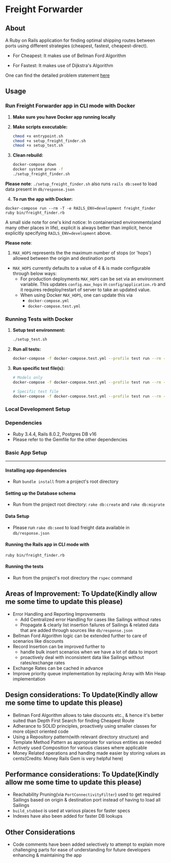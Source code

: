 # Freight Forwarder

## About

A Ruby on Rails application for finding optimal shipping routes between ports using different strategies (cheapest, fastest, cheapest-direct).

* For Cheapest: It makes use of Bellman Ford Algorithm

* For Fastest: It makes use of Dijkstra's Algorithm

One can find the detailed problem statement [here](https://github.com/boddhisattva/freight_forwarder/blob/main/problem_statement.md)

## Usage

### Run Freight Forwarder app in CLI mode with Docker

1. **Make sure you have Docker app running locally**

2. **Make scripts executable:**
   ```bash
   chmod +x entrypoint.sh
   chmod +x setup_freight_finder.sh
   chmod +x setup_test.sh
   ```

3. **Clean rebuild:**
   ```bash
   docker-compose down
   docker system prune -f
   ./setup_freight_finder.sh
   ```

**Please note**: `./setup_freight_finder.sh` also runs `rails db:seed` to load data present in `db/response.json`

4. **To run the app with Docker:**

```
docker-compose run --rm -T -e RAILS_ENV=development freight_finder ruby bin/freight_finder.rb
```

A small side note for one's kind notice: In containerized environments(and many other places in life), explicit is always better than implicit, hence explicitly specifying `RAILS_ENV=development` above.

**Please note**:
1. `MAX_HOPS` represents the the maximum number of stops (or 'hops') allowed between the origin and destination ports
  - `MAX_HOPS` currently defaults to a value of 4 & is made configurable through below ways:
    - For production deployments `MAX_HOPS` can be set via an environment variable. This updates `config.max_hops` in `config/application.rb` and it requires redeploy/restart of server to take an updated value.
    - When using Docker `MAX_HOPS`, one can update this via
      - `docker-compose.yml`
      - `docker-compose.test.yml`

### Running Tests with Docker

1. **Setup test environment:**
   ```bash
   ./setup_test.sh
   ```

2. **Run all tests:**
   ```bash
   docker-compose -f docker-compose.test.yml --profile test run --rm -e RAILS_ENV=test test
   ```

3. **Run specific test file(s):**
   ```bash
   # Models only
   docker-compose -f docker-compose.test.yml --profile test run --rm -e RAILS_ENV=test test bundle exec rspec spec/models/

   # Specific test file
   docker-compose -f docker-compose.test.yml --profile test run --rm -e RAILS_ENV=test test bundle exec rspec spec/models/sailing_spec.rb
   ```

### Local Development Setup

### Dependencies
* Ruby 3.4.4, Rails 8.0.2, Postgres DB v16
* Please refer to the Gemfile for the other dependencies

### Basic App Setup
------

#### Installing app dependencies

* Run `bundle install` from a project's root directory

#### Setting up the Database schema
* Run from the project root directory: `rake db:create` and `rake db:migrate`

#### Data Setup
* Please run `rake db:seed` to load freight data available in `db/response.json`

#### Running the Rails app in CLI mode with

```
ruby bin/freight_finder.rb
```

#### Running the tests
* Run from the project's root directory the `rspec` command

## Areas of Improvement: To Update(Kindly allow me some time to update this please)
* Error Handling and Reporting Improvements
  - Add Centralized error Handling for cases like Sailings without rates
  - Propagate  & clearly list insertion failures of Sailings & related data that are added through sources like `db/response.json`
* Bellman Ford Algorithm logic can be extended further to care of scenarios like discounts
* Record Insertion can be improved further to
  - handle bulk insert scenarios when we have a lot of data to import
  - proactively deal with inconsistent data like Sailings without rates/exchange rates
* Exchange Rates can be cached in advance
* Improve priority queue implementation by replacing Array with Min Heap implementation

## Design considerations: To Update(Kindly allow me some time to update this please)
* Bellman Ford Algorithm allows to take discounts etc., & hence it's better suited than Depth First Search for finding Cheapest Route
* Adherance to SOLID principles, proactively using smaller classes for more object oriented code
* Using a Repository pattern(with relevant directory structure) and Template Method Pattern as appropriate for various entities as needed
* Actively used Composition for various classes where applicable
* Money Related operations and handlng made easier by storing values as cents(Credits: Money Rails Gem is very helpful here)


## Performance considerations: To Update(Kindly allow me some time to update this please)
* Reachability Pruning(via `PortConnectivityFilter`) used to get required Sailings based on origin & destination port instead of having to load all Sailings
* `build_stubbed` is used at various places for faster specs
* Indexes have also been added for faster DB lookups

## Other Considerations
* Code comments have been added selectively to attempt to explain more challenging parts for ease of understanding for future developers enhancing & maintaining the app
